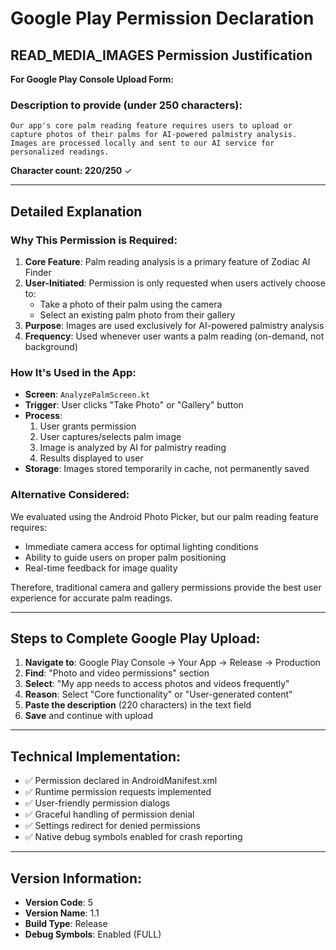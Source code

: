 # Google Play Permission Declaration

## READ_MEDIA_IMAGES Permission Justification

**For Google Play Console Upload Form:**

### Description to provide (under 250 characters):

```
Our app's core palm reading feature requires users to upload or capture photos of their palms for AI-powered palmistry analysis. Images are processed locally and sent to our AI service for personalized readings.
```

**Character count: 220/250** ✓

---

## Detailed Explanation

### Why This Permission is Required:

1. **Core Feature**: Palm reading analysis is a primary feature of Zodiac AI Finder
2. **User-Initiated**: Permission is only requested when users actively choose to:
   - Take a photo of their palm using the camera
   - Select an existing palm photo from their gallery
3. **Purpose**: Images are used exclusively for AI-powered palmistry analysis
4. **Frequency**: Used whenever user wants a palm reading (on-demand, not background)

### How It's Used in the App:

- **Screen**: `AnalyzePalmScreen.kt`
- **Trigger**: User clicks "Take Photo" or "Gallery" button
- **Process**: 
  1. User grants permission
  2. User captures/selects palm image
  3. Image is analyzed by AI for palmistry reading
  4. Results displayed to user
- **Storage**: Images stored temporarily in cache, not permanently saved

### Alternative Considered:

We evaluated using the Android Photo Picker, but our palm reading feature requires:
- Immediate camera access for optimal lighting conditions
- Ability to guide users on proper palm positioning
- Real-time feedback for image quality

Therefore, traditional camera and gallery permissions provide the best user experience for accurate palm readings.

---

## Steps to Complete Google Play Upload:

1. **Navigate to**: Google Play Console → Your App → Release → Production
2. **Find**: "Photo and video permissions" section
3. **Select**: "My app needs to access photos and videos frequently"
4. **Reason**: Select "Core functionality" or "User-generated content"
5. **Paste the description** (220 characters) in the text field
6. **Save** and continue with upload

---

## Technical Implementation:

- ✅ Permission declared in AndroidManifest.xml
- ✅ Runtime permission requests implemented
- ✅ User-friendly permission dialogs
- ✅ Graceful handling of permission denial
- ✅ Settings redirect for denied permissions
- ✅ Native debug symbols enabled for crash reporting

---

## Version Information:

- **Version Code**: 5
- **Version Name**: 1.1
- **Build Type**: Release
- **Debug Symbols**: Enabled (FULL)
